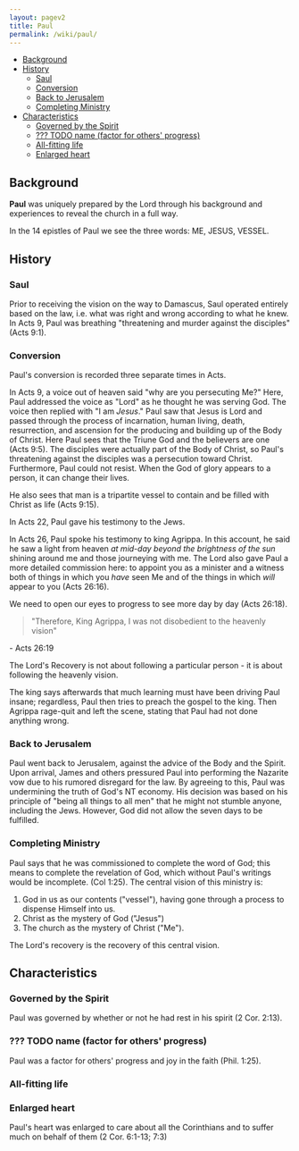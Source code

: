 ```yaml
---
layout: pagev2
title: Paul
permalink: /wiki/paul/
---
```

- [Background](#background)
- [History](#history)
  - [Saul](#saul)
  - [Conversion](#conversion)
  - [Back to Jerusalem](#back-to-jerusalem)
  - [Completing Ministry](#completing-ministry)
- [Characteristics](#characteristics)
  - [Governed by the Spirit](#governed-by-the-spirit)
  - [??? TODO name (factor for others' progress)](#-todo-name-factor-for-others-progress)
  - [All-fitting life](#all-fitting-life)
  - [Enlarged heart](#enlarged-heart)

## Background

**Paul** was uniquely prepared by the Lord through his background and experiences to reveal the church in a full way.

In the 14 epistles of Paul we see the three words: ME, JESUS, VESSEL.

## History

### Saul

Prior to receiving the vision on the way to Damascus, Saul operated entirely based on the law, i.e. what was right and wrong according to what he knew. In Acts 9, Paul was breathing "threatening and murder against the disciples" (Acts 9:1). 

### Conversion

Paul's conversion is recorded three separate times in Acts. 

In Acts 9, a voice out of heaven said "why are you persecuting Me?" Here, Paul addressed the voice as "Lord" as he thought he was serving God. The voice then replied with "I am *Jesus*." Paul saw that Jesus is Lord and passed through the process of incarnation, human living, death, resurrection, and ascension for the producing and building up of the Body of Christ. Here Paul sees that the Triune God and the believers are one (Acts 9:5). The disciples were actually part of the Body of Christ, so Paul's threatening against the disciples was a persecution toward Christ. Furthermore, Paul could not resist. When the God of glory appears to a person, it can change their lives. 

He also sees that man is a tripartite vessel to contain and be filled with Christ as life (Acts 9:15).

In Acts 22, Paul gave his testimony to the Jews.

In Acts 26, Paul spoke his testimony to king Agrippa. In this account, he said he saw a light from heaven *at mid-day beyond the brightness of the sun* shining around me and those journeying with me. The Lord also gave Paul a more detailed commission here: to appoint you as a minister and a witness both of things in which you *have* seen Me and of the things in which  *will* appear to you (Acts 26:16).

We need to open our eyes to progress to see more day by day (Acts 26:18).

>"Therefore, King Agrippa, I was not disobedient to the heavenly vision"

\- Acts 26:19

The Lord's Recovery is not about following a particular person - it is about following the heavenly vision.

The king says afterwards that much learning must have been driving Paul insane; regardless, Paul then tries to preach the gospel to the king. Then Agrippa rage-quit and left the scene, stating that Paul had not done anything wrong.

### Back to Jerusalem

Paul went back to Jerusalem, against the advice of the Body and the Spirit. Upon arrival, James and others pressured Paul into performing the Nazarite vow due to his rumored disregard for the law. By agreeing to this, Paul was undermining the truth of God's NT economy. His decision was based on his principle of "being all things to all men" that he might not stumble anyone, including the Jews. However, God did not allow the seven days to be fulfilled.

### Completing Ministry

Paul says that he was commissioned to complete the word of God; this means to complete the revelation of God, which without Paul's writings would be incomplete. (Col 1:25). The central vision of this ministry is:

1. God in us as our contents ("vessel"), having gone through a process to dispense Himself into us.
2. Christ as the mystery of God ("Jesus")
3. The church as the mystery of Christ ("Me").

The Lord's recovery is the recovery of this central vision.

## Characteristics

### Governed by the Spirit

Paul was governed by whether or not he had rest in his spirit (2 Cor. 2:13).

### ??? TODO name (factor for others' progress)

Paul was a factor for others' progress and joy in the faith (Phil. 1:25).

### All-fitting life

### Enlarged heart

Paul's heart was enlarged to care about all the Corinthians and to suffer much on behalf of them (2 Cor. 6:1-13; 7:3)